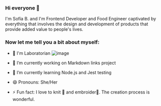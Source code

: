 ### Hi everyone 👋

I'm Sofía B. and I'm Frontend Developer and Food Engineer captivated by everything that involves the design and development of products that provide added
value to people's lives. 

### Now let me tell you a bit about myself:
- 🧠 I'm Laboratorian ![image](https://user-images.githubusercontent.com/81938344/200426965-25108429-ec45-4c2c-afd0-4662745804bb.png)

- 🔭 I’m currently working on Markdown links project
- 🌱 I’m currently learning Node.js and Jest testing
- 😄 Pronouns: She/Her
- ⚡ Fun fact: I love to knit 🧶 and embroider🧵. The creation process is wonderful.  



<!--
**Sofia0422/Sofia0422** is a ✨ _special_ ✨ repository because its `README.md` (this file) appears on your GitHub profile.

Here are some ideas to get you started:

- 👯 I’m looking to collaborate on ...
- 🤔 I’m looking for help with ...
- 💬 Ask me about ...
- 📫 How to reach me: ...


-->

